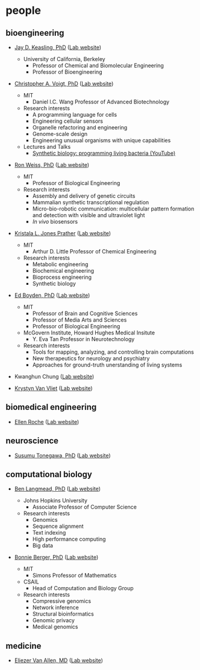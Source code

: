# people

## bioengineering

- [Jay D. Keasling, PhD](https://vcresearch.berkeley.edu/faculty/jay-d-keasling) ([Lab website](https://keaslinglab.lbl.gov/))
  - University of California, Berkeley
    - Professor of Chemical and Biomolecular Engineering
    - Professor of Bioengineering

- [Christopher A. Voigt, PhD](https://be.mit.edu/directory/christopher-a-voigt) ([Lab website](http://web.mit.edu/voigtlab/index.html))
  - MIT
    - Daniel I.C. Wang Professor of Advanced Biotechnology
  - Research interests
    - A programming language for cells
    - Engineering cellular sensors
    - Organelle refactoring and engineering
    - Genome-scale design
    - Engineering unusual organisms with unique capabilities
  - Lectures and Talks
    - [Synthetic biology: programming living bacteria (YouTube)](https://www.youtube.com/watch?v=lNttxYdGHs4)

- [Ron Weiss, PhD](https://be.mit.edu/directory/ron-weiss) ([Lab website](https://weiss-lab.mit.edu/))
  - MIT
    - Professor of Biological Engineering
  - Research interests
    - Assembly and delivery of genetic circuits
    - Mammalian synthetic transcriptional regulation
    - Micro-bio-robotic communication: multicellular pattern formation and detection with visible and ultraviolet light
    - _In vivo_ biosensors

- [Kristala L. Jones Prather](https://cheme.mit.edu/profile/kristala-l-jones-prather/) ([Lab website](http://prathergroup.mit.edu/))
  - MIT
    - Arthur D. Little Professor of Chemical Engineering
  - Research interests
    - Metabolic engineering
    - Biochemical engineering
    - Bioprocess engineering
    - Synthetic biology

- [Ed Boyden, PhD](https://be.mit.edu/directory/ed-boyden) ([Lab website](https://syntheticneurobiology.org/))
  - MIT
    - Professor of Brain and Cognitive Sciences
    - Professor of Media Arts and Sciences
    - Professor of Biological Engineering
  - McGovern Institute, Howard Hughes Medical Insitute
    - Y. Eva Tan Professor in Neurotechnology
  - Research interests
    - Tools for mapping, analyzing, and controlling brain computations
    - New therapeutics for neurology and psychiatry
    - Approaches for ground-truth unerstanding of living systems

- Kwanghun Chung ([Lab website](http://www.chunglab.org/))

- [Krystyn Van Vliet](https://kjvvgroup.mit.edu/krystyn-van-vliet/) ([Lab website](https://kjvvgroup.mit.edu/))

## biomedical engineering

- [Ellen Roche](https://imes.mit.edu/people/faculty/ellen-roche/) ([Lab website](http://ttdd.mit.edu/?#))


## neuroscience
- [Susumu Tonegawa, PhD](https://tonegawalab.mit.edu/susumu-tonegawa/) ([Lab website](https://tonegawalab.mit.edu/))

## computational biology

- [Ben Langmead, PhD](https://www.cs.jhu.edu/faculty/ben-langmead/) ([Lab website](https://langmead-lab.org/))
  - Johns Hopkins University
    - Associate Professor of Computer Science
  - Research interests
    - Genomics
    - Sequence alignment
    - Text indexing
    - High performance computing
    - Big data

- [Bonnie Berger, PhD](https://people.csail.mit.edu/bab/) ([Lab website](https://people.csail.mit.edu/bab/))
  - MIT
    - Simons Professor of Mathematics
  - CSAIL
    - Head of Computation and Biology Group
  - Research interests
    - Compressive genomics
    - Network inference
    - Structural bioinformatics
    - Genomic privacy
    - Medical genomics

## medicine
- [Eliezer Van Allen, MD](https://vanallenlab.dana-farber.org/) ([Lab website](https://vanallenlab.dana-farber.org/))

